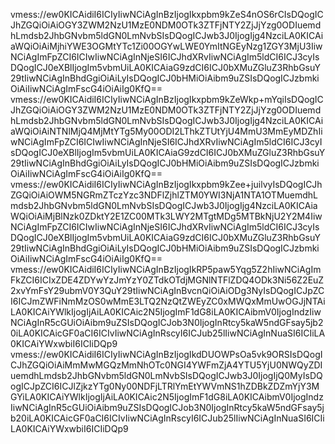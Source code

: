 vmess://ew0KICAidiI6ICIyIiwNCiAgInBzIjogIkxpbm9kZeS4nOS6rCIsDQogICJhZGQiOiAiOGY3ZWM2NzU1MzE0NDM0OTk3ZTFjNTY2ZjJjYzg0ODIuemdhLmdsb2JhbGNvbm5ldGN0LmNvbSIsDQogICJwb3J0IjogIjg4NzciLA0KICAiaWQiOiAiMjhiYWE3OGMtYTc1Zi00OGYwLWE0YmItNGEyNzg1ZGY3MjU3IiwNCiAgImFpZCI6ICIwIiwNCiAgInNjeSI6ICJhdXRvIiwNCiAgIm5ldCI6ICJ3cyIsDQogICJ0eXBlIjogIm5vbmUiLA0KICAiaG9zdCI6ICJ0bXMuZGluZ3RhbGsuY29tIiwNCiAgInBhdGgiOiAiLyIsDQogICJ0bHMiOiAibm9uZSIsDQogICJzbmkiOiAiIiwNCiAgImFscG4iOiAiIg0KfQ==
vmess://ew0KICAidiI6ICIyIiwNCiAgInBzIjogIkxpbm9kZeWkp+mYqiIsDQogICJhZGQiOiAiOGY3ZWM2NzU1MzE0NDM0OTk3ZTFjNTY2ZjJjYzg0ODIuemdhLmdsb2JhbGNvbm5ldGN0LmNvbSIsDQogICJwb3J0IjogIjg4NzciLA0KICAiaWQiOiAiNTNlMjQ4MjMtYTg5My00ODI2LThkZTUtYjU4MmU3MmEyMDZhIiwNCiAgImFpZCI6ICIwIiwNCiAgInNjeSI6ICJhdXRvIiwNCiAgIm5ldCI6ICJ3cyIsDQogICJ0eXBlIjogIm5vbmUiLA0KICAiaG9zdCI6ICJ0bXMuZGluZ3RhbGsuY29tIiwNCiAgInBhdGgiOiAiLyIsDQogICJ0bHMiOiAibm9uZSIsDQogICJzbmkiOiAiIiwNCiAgImFscG4iOiAiIg0KfQ==
vmess://ew0KICAidiI6ICIyIiwNCiAgInBzIjogIkxpbm9kZee+juilvyIsDQogICJhZGQiOiAiOWM5NGRmZTczYzc3NDFlZjhlZTM0YWI3NjA1NTA1OTMuemdhLmdsb2JhbGNvbm5ldGN0LmNvbSIsDQogICJwb3J0IjogIjg4NzciLA0KICAiaWQiOiAiMjBlNzk0ZDktY2E1ZC00MTk3LWY2MTgtMDg5MTBkNjU2Y2M4IiwNCiAgImFpZCI6ICIwIiwNCiAgInNjeSI6ICJhdXRvIiwNCiAgIm5ldCI6ICJ3cyIsDQogICJ0eXBlIjogIm5vbmUiLA0KICAiaG9zdCI6ICJ0bXMuZGluZ3RhbGsuY29tIiwNCiAgInBhdGgiOiAiLyIsDQogICJ0bHMiOiAibm9uZSIsDQogICJzbmkiOiAiIiwNCiAgImFscG4iOiAiIg0KfQ==
vmess://ew0KICAidiI6ICIyIiwNCiAgInBzIjogIkRP5paw5Yqg5Z2hIiwNCiAgImFkZCI6ICIxZDE4ZDYwYzJmYzY0ZTdkOTdjMGNlNTFlZDQ4ODk3Ni56Z2EuZ2xvYmFsY29ubmV0Y3QuY29tIiwNCiAgInBvcnQiOiAiODg3NyIsDQogICJpZCI6ICJmZWFiNmMzOS0wMmE3LTQ2NzQtZWEyZC0xMWQxMmUwOGJjNTAiLA0KICAiYWlkIjogIjAiLA0KICAic2N5IjogImF1dG8iLA0KICAibmV0IjogIndzIiwNCiAgInR5cGUiOiAibm9uZSIsDQogICJob3N0IjogInRtcy5kaW5ndGFsay5jb20iLA0KICAicGF0aCI6ICIvIiwNCiAgInRscyI6ICJub25lIiwNCiAgInNuaSI6ICIiLA0KICAiYWxwbiI6ICIiDQp9
vmess://ew0KICAidiI6ICIyIiwNCiAgInBzIjogIkdDUOWPsOa5vk9ORSIsDQogICJhZGQiOiAiMmMwMGQzMmNhOTc0NGI4YWFmZjA4YTU5YjU0NWQyZDIuemdhLmdsb2JhbGNvbm5ldGN0LmNvbSIsDQogICJwb3J0IjogIjQ0MyIsDQogICJpZCI6ICJlZjkzYTg0Ny00NDFjLTRlYmEtYWVmNS1hZDBkZDZmYjY3MGYiLA0KICAiYWlkIjogIjAiLA0KICAic2N5IjogImF1dG8iLA0KICAibmV0IjogIndzIiwNCiAgInR5cGUiOiAibm9uZSIsDQogICJob3N0IjogInRtcy5kaW5ndGFsay5jb20iLA0KICAicGF0aCI6ICIvIiwNCiAgInRscyI6ICJub25lIiwNCiAgInNuaSI6ICIiLA0KICAiYWxwbiI6ICIiDQp9
